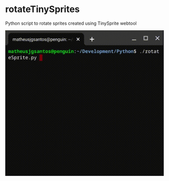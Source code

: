 # rotateTinySprites
Python script to rotate sprites created using TinySprite webtool

![Rotating plane](pics/rotating_plane.gif)
